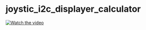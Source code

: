 # joystic_i2c_displayer_calculator
[![Watch the video](https://i.imgur.com/vKb2F1B.png)](https://youtu.be/vt5fpE0bzSY)
